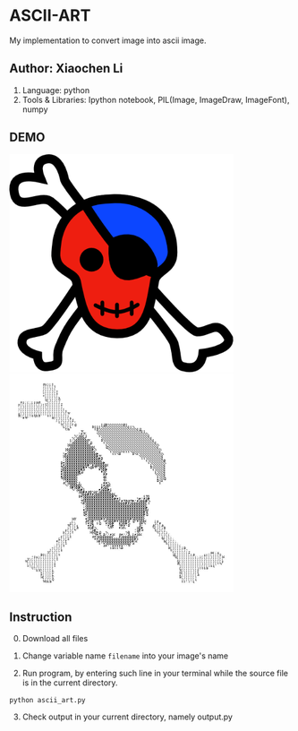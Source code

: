 # ASCII-ART
My implementation to convert image into ascii image.

## Author: Xiaochen Li
1. Language: python
2. Tools & Libraries: Ipython notebook, PIL(Image, ImageDraw, ImageFont), numpy

## DEMO
<img src="pyret-logo.png" alt="from" width="400"/>
<img src="output.jpeg" alt="to" width="400"/>

## Instruction 
0. Download all files

1. Change variable name `filename` into your image's name
2. Run program, by entering such line in your terminal while the source file is in the current directory.

``` 
python ascii_art.py

```
3. Check output in your current directory, namely output.py


